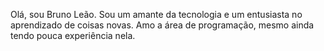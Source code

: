 Olá, sou Bruno Leão.
Sou um amante da tecnologia e um entusiasta no aprendizado de coisas novas. Amo a área de programação, mesmo ainda tendo pouca experiência nela.
